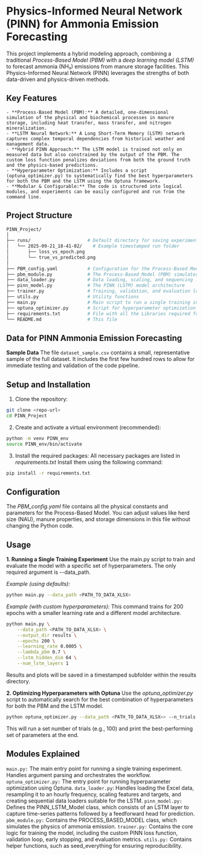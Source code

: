 <!-- README.md -->
# Physics-Informed Neural Network (PINN) for Ammonia Emission Forecasting

This project implements a hybrid modeling approach, combining a traditional *Process-Based Model (PBM)* with a *deep learning model (LSTM)* to forecast ammonia (NH₃) emissions from manure storage facilities. This Physics-Informed Neural Network (PINN) leverages the strengths of both data-driven and physics-driven methods.

## Key Features
    - **Process-Based Model (PBM):** A detailed, one-dimensional simulation of the physical and biochemical processes in manure storage, including heat transfer, mass transfer, and nitrogen mineralization.
    - **LSTM Neural Network:** A Long Short-Term Memory (LSTM) network captures complex temporal dependencies from historical weather and management data.
    - **Hybrid PINN Approach:** The LSTM model is trained not only on measured data but also constrained by the output of the PBM. The custom loss function penalizes deviations from both the ground truth and the physics-based predictions.
    - **Hyperparameter Optimization:** Includes a script (optuna_optimizer.py) to systematically find the best hyperparameters for both the PBM and the LSTM using the Optuna framework.
    - **Modular & Configurable:** The code is structured into logical modules, and experiments can be easily configured and run from the command line.

## Project Structure
```bash
PINN_Project/
│
├── runs/                     # Default directory for saving experiment results
│   └── 2025-09-21_18-41-02/    # Example timestamped run folder
│       ├── loss_vs_epoch.png
│       └── true_vs_predicted.png
│
├── PBM_config.yaml           # Configuration for the Process-Based Model parameters and constants
├── pbm_module.py             # The Process-Based Model (PBM) simulator
├── data_loader.py            # Data loading, scaling, and sequencing logic for input data
├── pinn_model.py             # The PINN (LSTM) model architecture
├── trainer.py                # Training, validation, and evaluation logic 
├── utils.py                  # Utility functions
├── main.py                   # Main script to run a single training instance
├── optuna_optimizer.py       # Script for hyperparameter optimization
├── requirements.txt          # File with all the Libraries required for installation
└── README.md                 # This file
```

## Data for PINN Ammonia Emission Forecasting
**Sample Data**
The file ```dataset_sample.csv``` contains a small, representative sample of the full dataset. It includes the first few hundred rows to allow for immediate testing and validation of the code pipeline.

## Setup and Installation
1. Clone the repository:
```bash
git clone <repo-url>
cd PINN_Project
```
2. Create and activate a virtual environment (recommended):
```bash
python -m venv PINN_env
source PINN_env/bin/activate 
```
3. Install the required packages:
All necessary packages are listed in *requirements.txt* Install them using the following command:
```bash
pip install -r requirements.txt
```

## Configuration
The *PBM_config.yaml* file contains all the physical constants and parameters for the Process-Based Model. You can adjust values like herd size (NAU), manure properties, and storage dimensions in this file without changing the Python code.

## Usage
**1. Running a Single Training Experiment**
Use the main.py script to train and evaluate the model with a specific set of hyperparameters. The only required argument is --data_path.

*Example (using defaults):*
```bash
python main.py --data_path <PATH_TO_DATA_XLSX>
```
*Example (with custom hyperparameters):*
This command trains for 200 epochs with a smaller learning rate and a different model architecture.
```bash
python main.py \
    --data_path <PATH_TO_DATA_XLSX> \
    --output_dir results \
    --epochs 200 \
    --learning_rate 0.0005 \
    --lambda_pbm 0.7 \
    --lstm_hidden_dim 64 \
    --num_lstm_layers 1
```
Results and plots will be saved in a timestamped subfolder within the results directory.

**2. Optimizing Hyperparameters with Optuna**
Use the *optuna_optimizer.py* script to automatically search for the best combination of hyperparameters for both the PBM and the LSTM model.
```bash
python optuna_optimizer.py --data_path <PATH_TO_DATA_XLSX>> --n_trials <#> --output_dir <PATH_TO_OUTPUT_DIR>
```
This will run a set number of trials (e.g., 100) and print the best-performing set of parameters at the end.

## Modules Explained
```main.py:``` The main entry point for running a single training experiment. Handles argument parsing and orchestrates the workflow.
```optuna_optimizer.py:``` The entry point for running hyperparameter optimization using Optuna.
```data_loader.py```: Handles loading the Excel data, resampling it to an hourly frequency, scaling features and targets, and creating sequential data loaders suitable for the LSTM.
```pinn_model.py:``` Defines the PINN_LSTM_Model class, which consists of an LSTM layer to capture time-series patterns followed by a feedforward head for prediction.
```pbm_module.py:``` Contains the PROCESS_BASED_MODEL class, which simulates the physics of ammonia emission.
```trainer.py:``` Contains the core logic for training the model, including the custom PINN loss function, validation loop, early stopping, and evaluation metrics.
```utils.py:``` Contains helper functions, such as seed_everything for ensuring reproducibility.
